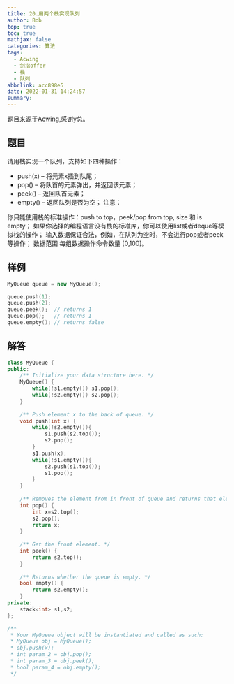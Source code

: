 ```yaml
---
title: 20.用两个栈实现队列
author: Bob
top: true
toc: true
mathjax: false
categories: 算法
tags:
  - Acwing
  - 剑指offer
  - 栈
  - 队列
abbrlink: acc898e5
date: 2022-01-31 14:24:57
summary:
---
```

题目来源于[Acwing](https://www.acwing.com/),感谢y总。

## **题目**
请用栈实现一个队列，支持如下四种操作：

- push(x) – 将元素x插到队尾；
- pop() – 将队首的元素弹出，并返回该元素；
- peek() – 返回队首元素；
- empty() – 返回队列是否为空；
注意：

你只能使用栈的标准操作：push to top，peek/pop from top, size 和 is empty；
如果你选择的编程语言没有栈的标准库，你可以使用list或者deque等模拟栈的操作；
输入数据保证合法，例如，在队列为空时，不会进行pop或者peek等操作；
数据范围
每组数据操作命令数量 [0,100]。

## **样例**
```c++
MyQueue queue = new MyQueue();

queue.push(1);
queue.push(2);
queue.peek();  // returns 1
queue.pop();   // returns 1
queue.empty(); // returns false
```

## **解答**
```c++
class MyQueue {
public:
    /** Initialize your data structure here. */
    MyQueue() {
        while(!s1.empty()) s1.pop();
        while(!s2.empty()) s2.pop();
    }
    
    /** Push element x to the back of queue. */
    void push(int x) {
        while(!s2.empty()){
            s1.push(s2.top());
            s2.pop();
        }
        s1.push(x);
        while(!s1.empty()){
            s2.push(s1.top());
            s1.pop();
        }
    }
    
    /** Removes the element from in front of queue and returns that element. */
    int pop() {
        int x=s2.top();
        s2.pop();
        return x;
    }
    
    /** Get the front element. */
    int peek() {
        return s2.top();
    }
    
    /** Returns whether the queue is empty. */
    bool empty() {
        return s2.empty();
    }
private:
    stack<int> s1,s2;
};

/**
 * Your MyQueue object will be instantiated and called as such:
 * MyQueue obj = MyQueue();
 * obj.push(x);
 * int param_2 = obj.pop();
 * int param_3 = obj.peek();
 * bool param_4 = obj.empty();
 */
```